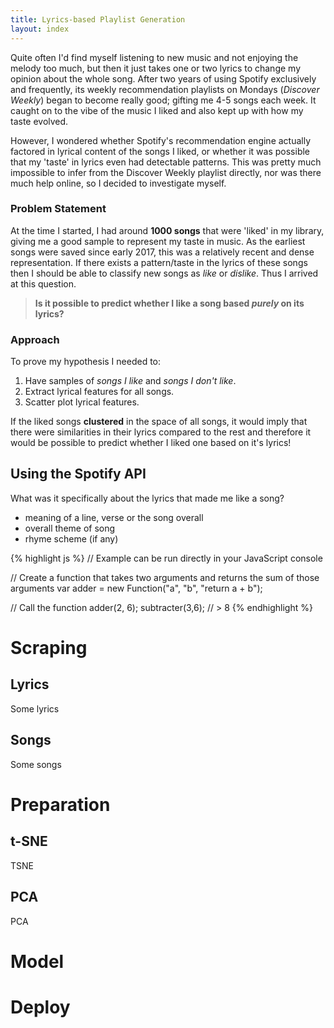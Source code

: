 ```yaml
---
title: Lyrics-based Playlist Generation
layout: index
---
```

Quite often I'd find myself listening to new music and not enjoying the melody too much, but then it 
just takes one or two lyrics to change my opinion about the whole song. After two years of using
Spotify exclusively and frequently, its weekly recommendation playlists on Mondays 
(_Discover Weekly_) began to become really good; gifting me 4-5 songs each week. It caught on to 
the vibe of the music I liked and also kept up with how my taste evolved.

However, I wondered whether Spotify's recommendation engine actually factored in lyrical content 
of the songs I liked, or whether it was possible that my 'taste' in lyrics even had detectable 
patterns. This was pretty much impossible to infer from the Discover Weekly playlist directly, nor
was there much help online, so I decided to investigate myself.

### Problem Statement
At the time I started, I had around **1000 songs** that were 'liked' in my library, giving me a good
sample to represent my taste in music. As the earliest songs were saved since early 2017, this
was a relatively recent and dense representation. If there exists a pattern/taste in the lyrics of
these songs then I should be able to classify new songs as _like_ or _dislike_. Thus I arrived at 
this question. 

> **Is it possible to predict whether I like a song based *purely* on its lyrics?**

### Approach

To prove my hypothesis I needed to:

1. Have samples of *songs I like* and *songs I don't like*. 
2. Extract lyrical features for all songs.
3. Scatter plot lyrical features.

If the liked songs **clustered** in the space of all songs, it would imply that there were 
similarities in their lyrics compared to the rest and therefore it would be possible to predict
whether I liked one based on it's lyrics!

## Using the Spotify API

What was it specifically about the lyrics that made me like a song?

 - meaning of a line, verse or the song overall
 - overall theme of song
 - rhyme scheme (if any)

{% highlight js %}
// Example can be run directly in your JavaScript console

// Create a function that takes two arguments and returns the sum of those arguments
var adder = new Function("a", "b", "return a + b");

// Call the function
adder(2, 6);
subtracter(3,6);
// > 8
{% endhighlight %}

# Scraping
## Lyrics
Some lyrics
## Songs
Some songs
# Preparation
## t-SNE
TSNE
## PCA
PCA
# Model
# Deploy
